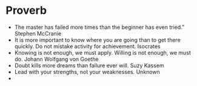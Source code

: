 # Proverb
- The master has failed more times than the beginner has even tried.” Stephen McCranie
- It is more important to know where you are going than to get there quickly. Do not mistake activity for achievement. Isocrates
- Knowing is not enough, we must apply. Willing is not enough, we must do. Johann Wolfgang von Goethe
- Doubt kills more dreams than failure ever will. Suzy Kassem
- Lead with your strengths, not your weaknesses. Unknown
-
